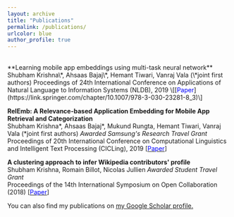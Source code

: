 ```yaml
---
layout: archive
title: "Publications"
permalink: /publications/
urlcolor: blue
author_profile: true
---
```


<br/>
**Learning mobile app embeddings using multi-task neural network**  
Shubham Krishna\*, Ahsaas Bajaj\*, Hemant Tiwari, Vanraj Vala  (\*joint first authors)   
Proceedings of 24th International Conference on Applications of Natural Language to Information Systems (NLDB), 2019 \[[<span style="color:blue">Paper</span>](https://link.springer.com/chapter/10.1007/978-3-030-23281-8_3)\]  


**RelEmb: A Relevance-based Application Embedding for Mobile App Retrieval and Categorization**  
Shubham Krishna\*, Ahsaas Bajaj\*, Mukund Rungta, Hemant Tiwari, Vanraj Vala (\*joint first authors)
*Awarded Samsung's Research Travel Grant*  
Proceedings of 20th International Conference on Computational Linguistics and Intelligent Text Processing (CICLing), 2019 \[[<span style="color:blue">Paper</span>](https://www.cys.cic.ipn.mx/ojs/index.php/CyS/article/view/3258/2678)\]


**A clustering approach to infer Wikipedia contributors' profile**  
Shubham Krishna, Romain Billot, Nicolas Jullien
*Awarded Student Travel Grant*  
Proceedings of the 14th International Symposium on Open Collaboration (2018) \[[<span style="color:blue">Paper</span>](https://dl.acm.org/doi/pdf/10.1145/3233391.3233968)\]


You can also find my publications on <u><a href="https://scholar.google.com/citations?user=3ooyMUcAAAAJ&hl=en">my Google Scholar profile</a>.</u>
